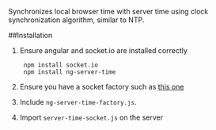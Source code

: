 Synchronizes local browser time with server time
using clock synchronization algorithm, similar to
NTP.

##Installation

1. Ensure angular and socket.io are installed correctly

        npm install socket.io
        npm install ng-server-time

2. Ensure you have a socket factory such as [this one](https://gist.github.com/mfbx9da4/41df3703432c582f920a)
3. Include `ng-server-time-factory.js`.
4. Import `server-time-socket.js` on the server

